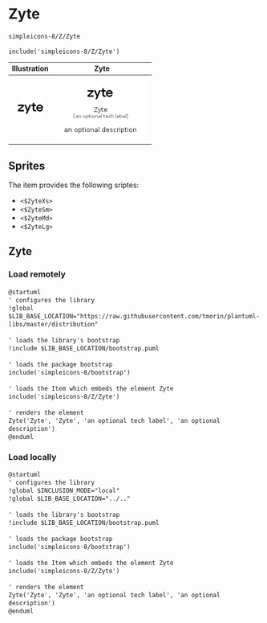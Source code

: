 # Zyte


```text
simpleicons-8/Z/Zyte
```

```text
include('simpleicons-8/Z/Zyte')
```



| Illustration | Zyte |
| :---: | :---: |
| ![illustration for Illustration](../../simpleicons-8/Z/Zyte.png) | ![illustration for Zyte](../../simpleicons-8/Z/Zyte.Local.png) |



## Sprites
The item provides the following sriptes:

- `<$ZyteXs>`
- `<$ZyteSm>`
- `<$ZyteMd>`
- `<$ZyteLg>`





## Zyte

### Load remotely
```plantuml
@startuml
' configures the library
!global $LIB_BASE_LOCATION="https://raw.githubusercontent.com/tmorin/plantuml-libs/master/distribution"

' loads the library's bootstrap
!include $LIB_BASE_LOCATION/bootstrap.puml

' loads the package bootstrap
include('simpleicons-8/bootstrap')

' loads the Item which embeds the element Zyte
include('simpleicons-8/Z/Zyte')

' renders the element
Zyte('Zyte', 'Zyte', 'an optional tech label', 'an optional description')
@enduml
```

### Load locally
```plantuml
@startuml
' configures the library
!global $INCLUSION_MODE="local"
!global $LIB_BASE_LOCATION="../.."

' loads the library's bootstrap
!include $LIB_BASE_LOCATION/bootstrap.puml

' loads the package bootstrap
include('simpleicons-8/bootstrap')

' loads the Item which embeds the element Zyte
include('simpleicons-8/Z/Zyte')

' renders the element
Zyte('Zyte', 'Zyte', 'an optional tech label', 'an optional description')
@enduml
```

